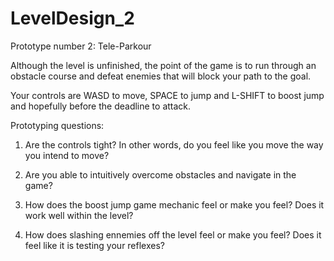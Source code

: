 # LevelDesign_2

 Prototype number 2: Tele-Parkour
 
 Although the level is unfinished, the point of the game is to run through an obstacle course and defeat enemies that will block your path to the goal.
 
 Your controls are WASD to move, SPACE to jump and L-SHIFT to boost jump and hopefully before the deadline to attack.
 
 
 Prototyping questions:
 
 1. Are the controls tight? In other words, do you feel like you move the way you intend to move?


 2. Are you able to intuitively overcome obstacles and navigate in the game?
 
 
 3. How does the boost jump game mechanic feel or make you feel? Does it work well within the level?


 4. How does slashing ennemies off the level feel or make you feel? Does it feel like it is testing your reflexes?
